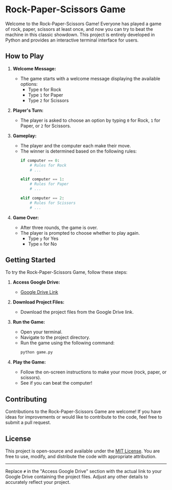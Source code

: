 # Rock-Paper-Scissors Game

Welcome to the Rock-Paper-Scissors Game! Everyone has played a game of rock, paper, scissors at least once, and now you can try to beat the machine in this classic showdown. This project is entirely developed in Python and provides an interactive terminal interface for users.

## How to Play

1. **Welcome Message:**
   - The game starts with a welcome message displaying the available options:
     - Type `0` for Rock
     - Type `1` for Paper
     - Type `2` for Scissors

2. **Player's Turn:**
   - The player is asked to choose an option by typing `0` for Rock, `1` for Paper, or `2` for Scissors.

3. **Gameplay:**
   - The player and the computer each make their move.
   - The winner is determined based on the following rules:
     ```python
     if computer == 0:
         # Rules for Rock
         # ...

     elif computer == 1:
         # Rules for Paper
         # ...

     elif computer == 2:
         # Rules for Scissors
         # ...
     ```

4. **Game Over:**
   - After three rounds, the game is over.
   - The player is prompted to choose whether to play again.
     - Type `y` for Yes
     - Type `n` for No

## Getting Started

To try the Rock-Paper-Scissors Game, follow these steps:

1. **Access Google Drive:**
   - [Google Drive Link](#)

2. **Download Project Files:**
   - Download the project files from the Google Drive link.

3. **Run the Game:**
   - Open your terminal.
   - Navigate to the project directory.
   - Run the game using the following command:
     ```bash
     python game.py
     ```

4. **Play the Game:**
   - Follow the on-screen instructions to make your move (rock, paper, or scissors).
   - See if you can beat the computer!

## Contributing

Contributions to the Rock-Paper-Scissors Game are welcome! If you have ideas for improvements or would like to contribute to the code, feel free to submit a pull request.

## License

This project is open-source and available under the [MIT License](LICENSE). You are free to use, modify, and distribute the code with appropriate attribution.

---

Replace `#` in the "Access Google Drive" section with the actual link to your Google Drive containing the project files. Adjust any other details to accurately reflect your project.
